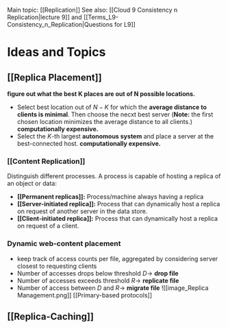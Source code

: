 Main topic: [[Replication]]
See also: [[Cloud 9 Consistency n Replication|lecture 9]] and [[Terms_L9-Consistency_n_Replication|Questions for L9]]


# Ideas and Topics
## [[Replica Placement]]
**figure out what the best K places are out of N possible locations.**
- Select best location out of $N-K$ for which the **average distance to clients is minimal**. Then choose the necxt best server (**Note:** the first chosen location minimizes the average distance to all clients.) **computationally expensive.**
- Select the $K$-th largest **autonomous system** and place a server at the best-connected host. **computationally expensive.**

### [[Content Replication]]
Distinguish different processes. A process is capable of hosting a replica of an object or data:
- **[[Permanent replicas]]:** Process/machine always having a replica
- **[[Server-initiated replica]]:** Process that can dynamically host a replica on request of another server in the data store.
- **[[Client-initiated replica]]:** Process that can dynamically host a replica on request of a client.

### Dynamic web-content placement
- keep track of access counts per file, aggregated by considering server closest to requesting clients
- Number of accesses drops below threshold $D\to$ **drop file**
- Number of accesses exceeds threshold $R\to$ **replicate file**
- Number of access between $D$ and $R\to$ **migrate file**
![[image_Replica Management.png]]
[[Primary-based protocols]]
## [[Replica-Caching]]